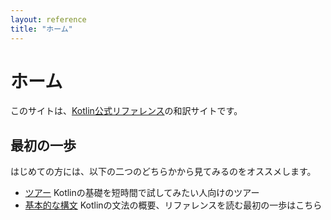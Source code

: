 ```yaml
---
layout: reference
title: "ホーム"
---
```

# ホーム

このサイトは、[Kotlin公式リファレンス](https://kotlinlang.org/docs/home.html)の和訳サイトです。

## 最初の一歩

はじめての方には、以下の二つのどちらかから見てみるのをオススメします。

- [ツアー](kotlin-tour-welcome.md) Kotlinの基礎を短時間で試してみたい人向けのツアー
- [基本的な構文](basic-syntax.md) Kotlinの文法の概要、リファレンスを読む最初の一歩はこちら

